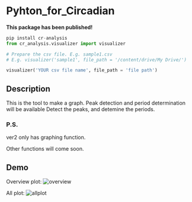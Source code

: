 # Pyhton_for_Circadian
**This package has been published!**
```py
pip install cr-analysis
from cr_analysis.visualizer import visualizer

# Prepare the csv file. E.g. sample1.csv
# E.g. visualizer('sample1', file_path = '/content/drive/My Drive/')

visualizer('YOUR csv file name', file_path = 'file path')
```


## Description
This is the tool to make a graph.
Peak detection and period determination will be available
Detect the peaks, and detemine the periods.

### P.S.
ver2 only has graphing function.

Other functions will come soon.

## Demo
Overview plot:
![overview](https://user-images.githubusercontent.com/45617592/72204708-49836580-34be-11ea-8505-9f72830e9326.png)

All plot:
![allplot](https://user-images.githubusercontent.com/45617592/72204687-fb6e6200-34bd-11ea-8c45-f70e922c9b90.png)
